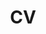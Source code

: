 ---
layout: archive
title: "CV"
permalink: /files/cv.pdf
author_profile: true
redirect_from:
  - /resume
---